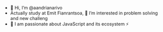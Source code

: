 - 👋 Hi, I’m @aandrianarivo
- Actually study at Emit Fianrantsoa, 👀 I’m interested in problem solving and new challeng
- 🌱 I am passionate about JavaScript and its ecosystem ⚡

<!---
aandrianarivo/aandrianarivo is a ✨ special ✨ repository because its `README.md` (this file) appears on your GitHub profile.
You can click the Preview link to take a look at your changes.
--->
